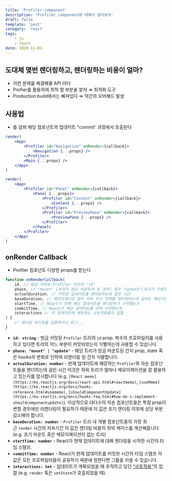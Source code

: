 ```yaml
---
title: 'Profiler component'
description: 'Profiler component에 대해서 알아보자'
draft: false
template: 'post'
category: 'react'
tags:
    - js
    - react
date: 2020-11-01
---
```


## 도대체 몇번 렌더링하고, 렌더링하는 비용이 얼마?

-   이런 문제를 해결해줄 API <Profiler> 이다
-   Profier를 활용하여 최적 할 부분을 찾자 ⇒ 최적화 도구
-   Production build에서는 빠져있다 ⇒ 약간의 오버해드 발생

## 사용법

-   <Profiler>를 감쏴 해당 컴포넌트의 업데이트 "commit' 과정에서 호출된다

```jsx
render(
    <App>
        <Profiler id="Navigation" onRender={callback}>
            <Navigation {...props} />
        </Profiler>
        <Main {...props} />
    </App>
)

render(
    <App>
        <Profiler id="Panel" onRender={callback}>
            <Panel {...props}>
                <Profiler id="Content" onRender={callback}>
                    <Content {...props} />
                </Profiler>
                <Profiler id="PreviewPane" onRender={callback}>
                    <PreviewPane {...props} />
                </Profiler>
            </Panel>
        </Profiler>
    </App>
)
```

## onRender Callback

-   Profiler 컴포넌트 다양한 props를 받는다

```jsx
function onRenderCallback(
    id, // 방금 커밋된 Profiler 트리의 "id"
    phase, // "mount" (트리가 방금 마운트가 된 경우) 혹은 "update"(트리가 리렌더링된 경우)
    actualDuration, // 커밋된 업데이트를 렌더링하는데 걸린 시간
    baseDuration, // 메모이제이션 없이 하위 트리 전체를 렌더링하는데 걸리는 예상시간
    startTime, // React가 언제 해당 업데이트를 렌더링하기 시작했는지
    commitTime, // React가 해당 업데이트를 언제 커밋했는지
    interactions // 이 업데이트에 해당하는 상호작용들의 집합
) {
    // 렌더링 타이밍을 집합하거나 로그...
}
```

-   **`id: string`** - 방금 커밋된 `Profiler` 트리의 `id` prop. 복수의 프로파일러를 사용하고 있다면 트리의 어느 부분이 커밋되엇는지 식별하는데 사용할 수 있습니다.
-   **`phase: "mount" | "update"`** - 해당 트리가 방금 마운트된 건지 prop, state 혹은 hooks의 변화로 인하여 리렌더링 된 건지 식별합니다.
-   **`actualDuration: number`** - 현재 업데이트에 해당하는 `Profiler`와 자손 컴포넌트들을 렌더하는데 걸린 시간 이것은 하위 트리가 얼마나 메모이제이션을 잘 활용하고 있는지를 암시합니다 (e.g. `[React.memo](https://ko.reactjs.org/docs/react-api.html#reactmemo)`, `[useMemo](https://ko.reactjs.org/docs/hooks-reference.html#usememo)`, `[shouldComponentUpdate](https://ko.reactjs.org/docs/hooks-faq.html#how-do-i-implement-shouldcomponentupdate)`). 이상적으로 대다수의 자손 컴포넌트들은 특정 prop이 변할 경우에만 리렌더링이 필요하기 때문에 이 값은 초기 렌더링 이후에 상당 부분 감소해야 합니다.
-   **`baseDuration: number`** - `Profiler` 트리 내 개별 컴포넌트들의 가장 최근 `render` 시간의 지속기간 이 값은 렌더링 비용의 최악 케이스를 계산해줍니다(e.g. 초기 마운트 혹은 메모이제이션이 없는 트리)
-   **`startTime: number`** - React가 현재 업데이트에 대해 렌더링을 시작한 시간의 타임 스탬프.
-   **`commitTime: number`** - React가 현재 업데이트를 커밋한 시간의 타임 스탬프 이 값은 모든 프로파일러들이 공유하기 때문에 원한다면 그룹을 지을 수 있습니다.
-   **`interactions: Set`** - 업데이트가 계획되었을 때 추적하고 있던 [“상호작용”](https://fb.me/react-interaction-tracing)의 집합 (e.g. `render` 혹은 `setState`가 호출되었을 때).
